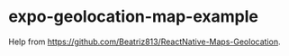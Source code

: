 # expo-geolocation-map-example

Help from https://github.com/Beatriz813/ReactNative-Maps-Geolocation.
